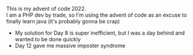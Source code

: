 This is my advent of code 2022.  
I am a PHP dev by trade, so I'm using the advent of code as an excuse to finally learn java (it's probably gonna be crap)

- My solution for Day 8 is super inefficient, but I was a day behind and wanted to be done quickly
- Day 12 gave me massive imposter syndrome